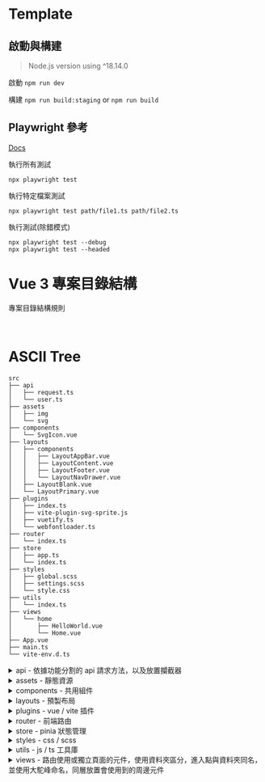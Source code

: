 # Template

## 啟動與構建

> Node.js version using ^18.14.0

啟動 `npm run dev`

構建 `npm run build:staging` or `npm run build`

## Playwright 參考

[Docs](https://playwright.dev/docs/intro)

執行所有測試

```
npx playwright test
```

執行特定檔案測試

```
npx playwright test path/file1.ts path/file2.ts
```

執行測試(除錯模式)

```
npx playwright test --debug
npx playwright test --headed
```

# Vue 3 專案目錄結構

專案目錄結構規則

&emsp;

# ASCII Tree

```
src
├── api
│   ├── request.ts
│   └── user.ts
├── assets
│   ├── img
│   └── svg
├── components
│   └── SvgIcon.vue
├── layouts
│   ├── components
│   │   ├── LayoutAppBar.vue
│   │   ├── LayoutContent.vue
│   │   ├── LayoutFooter.vue
│   │   └── LayoutNavDrawer.vue
│   ├── LayoutBlank.vue
│   └── LayoutPrimary.vue
├── plugins
│   ├── index.ts
│   ├── vite-plugin-svg-sprite.js
│   ├── vuetify.ts
│   └── webfontloader.ts
├── router
│   └── index.ts
├── store
│   ├── app.ts
│   └── index.ts
├── styles
│   ├── global.scss
│   ├── settings.scss
│   └── style.css
├── utils
│   └── index.ts
├── views
│   └── home
│       ├── HelloWorld.vue
│       └── Home.vue
├── App.vue
├── main.ts
└── vite-env.d.ts
```

<details>
<summary>api - 依據功能分割的 api 請求方法，以及放置攔截器</summary>
<br>

request.ts - axios 攔截器

user.ts - 範例 api 請求方法

</details>

<details>
<summary>assets - 靜態資源 </summary>
<br>

img - 需被編譯，但不需經過 svg-sprite plugin 處理的影像檔案

svg - 需被編譯，且需經過 svg-sprite plugin 處理的 svg 檔案

</details>

<details>
<summary>components - 共用組件 </summary>
<br>

SvgIcon.vue - svg-sprite 實現組件

</details>

<details>
<summary>layouts - 預製布局</summary>
<br>

components - 放置用來組合預製布局的小元件

LayoutPrimary.vue - 預設提供的基本布局

LayoutBlank.vue - 預設提供的空白布局

</details>

<details>
<summary>plugins - vue / vite 插件</summary>
<br>

index.ts - 插件統一插入點

vuetify.ts - vuetify 插件配置點

webfontloader.ts - 網路字形插件配置點

vite-plugin-svg-sprite - vite svg-sprite 插件本體

</details>

<details>
<summary>router - 前端路由</summary>
<br>

index.ts - 路由進入點

nav-guard.ts - 全域導航守衛

</details>

<details>
<summary>store - pinia 狀態管理</summary>
<br>

index.ts - pinia 進入點

app.ts - 預設 pinia module

</details>

<details>
<summary>styles - css / scss</summary>
<br>

settings.scss - vuetify scss variable 覆蓋點

global.scss - 自定義全域的 scss 樣式

style.css - tailwind css 引入設置

</details>

<details>
<summary>utils - js / ts 工具庫</summary>
<br>

index.ts - 範例檔案

</details>

<details>
<summary>views - 路由使用或獨立頁面的元件，使用資料夾區分，進入點與資料夾同名，並使用大駝峰命名，同層放置會使用到的周邊元件</summary>
<br>

<details>
<summary>home - 範例資料夾</summary>
<br>

Home.vue - 範例進入點

HelloWorld.vue - 範例周邊元件

</details>

</details>
